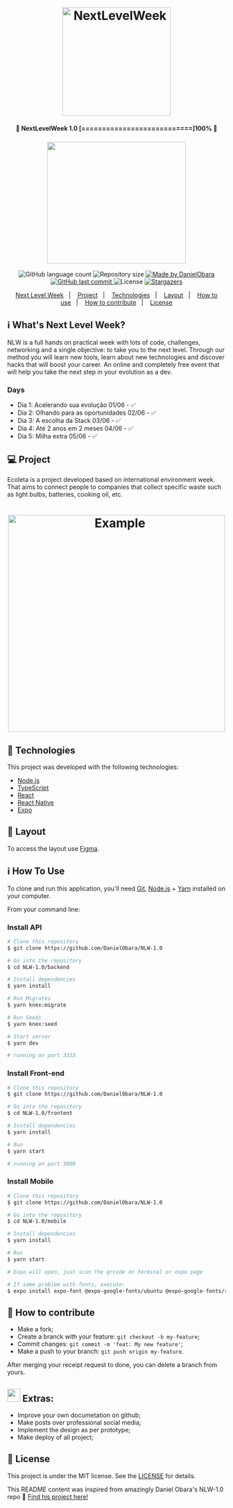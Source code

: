 <h1 align="center">
    <img alt="NextLevelWeek" title="#NextLevelWeek" src=".github/logo.svg" width="250px" />
</h1>

<h4 align="center"> 
	🚀 NextLevelWeek 1.0 [===========================]100% 🚀
</h4>
<h3 align="center">
  <img src="https://media.giphy.com/media/icPn4EwqNpAsZQmInZ/giphy.gif" width="320" height="280"> 
</h3>
 

<p align="center">
  <img alt="GitHub language count" src="https://img.shields.io/github/languages/count/andrewbraga1/next-level-week-01?color=%2304D361">

  <img alt="Repository size" src="https://img.shields.io/github/repo-size/andrewbraga1/next-level-week-01">
	
  <a href="https://www.linkedin.com/in/andrew-braga-rodrigues/">
    <img alt="Made by DanielObara" src="https://img.shields.io/badge/made%20by-AndrewBraga-%2304D361">
  </a>

  <a href="https://github.com/andrewbraga1/next-level-week-01/commits/master">
    <img alt="GitHub last commit" src="https://img.shields.io/github/last-commit/andrewbraga1/next-level-week-01">
  </a>

  <img alt="License" src="https://img.shields.io/badge/license-MIT-brightgreen">
   <a href="https://github.com//andrewbraga1/next-level-week-01/stargazers">
    <img alt="Stargazers" src="https://img.shields.io/github/stars/andrewbraga1/next-level-week-01?style=social">
  </a>
</p>

<p align="center">
  <a href="#-nlw">Next Level Week</a>&nbsp;&nbsp;&nbsp;|&nbsp;&nbsp;&nbsp;
  <a href="#-project">Project</a>&nbsp;&nbsp;&nbsp;|&nbsp;&nbsp;&nbsp;
  <a href="#rocket-Technologies">Technologies</a>&nbsp;&nbsp;&nbsp;|&nbsp;&nbsp;&nbsp;
  <a href="#-layout">Layout</a>&nbsp;&nbsp;&nbsp;|&nbsp;&nbsp;&nbsp;
  <a href="#-how-to-use">How to use</a>&nbsp;&nbsp;&nbsp;|&nbsp;&nbsp;&nbsp;
  <a href="#-how-to-contribute">How to contribute</a>&nbsp;&nbsp;&nbsp;|&nbsp;&nbsp;&nbsp;
  <a href="#memo-license">License</a>
</p>

## :information_source: What's Next Level Week?

NLW is a full hands on practical week with lots of code, challenges, networking and a single objective: to take you to the next level.
Through our method you will learn new tools, learn about new technologies and discover hacks that will boost your career.
An online and completely free event that will help you take the next step in your evolution as a dev.

### Days
- Dia 1: Acelerando sua evolução 01/06 - ✅
- Dia 2: Olhando para as oportunidades 02/06 - ✅
- Dia 3: A escolha da Stack 03/06 - ✅
- Dia 4: Até 2 anos em 2 meses 04/06 - ✅
- Dia 5: Milha extra 05/06 - ✅

## 💻 Project

Ecoleta is a project developed based on international environment week. 
That aims to connect people to companies that collect specific waste such as light bulbs, batteries, cooking oil, etc.

<h1 align="center">
    <img alt="Example" title="Example" src=".github/capa.svg" width="500px" />
</h1>


## :rocket: Technologies

This project was developed with the following technologies:

- [Node.js][nodejs]
- [TypeScript][typescript]
- [React][reactjs]
- [React Native][rn]
- [Expo][expo]

## 🔖 Layout

To access the layout use [Figma](https://www.figma.com/file/1SxgOMojOB2zYT0Mdk28lB/).

## :information_source: How To Use

To clone and run this application, you'll need [Git](https://git-scm.com), [Node.js][nodejs] + [Yarn][yarn] installed on your computer.

From your command line:

### Install API 

```bash
# Clone this repository
$ git clone https://github.com/DanielObara/NLW-1.0

# Go into the repository
$ cd NLW-1.0/backend

# Install dependencies
$ yarn install

# Run Migrates
$ yarn knex:migrate

# Run Seeds
$ yarn knex:seed

# Start server
$ yarn dev

# running on port 3333
```

### Install Front-end

```bash
# Clone this repository
$ git clone https://github.com/DanielObara/NLW-1.0

# Go into the repository
$ cd NLW-1.0/frontent

# Install dependencies
$ yarn install

# Run
$ yarn start

# running on port 3000
```

### Install Mobile

```bash
# Clone this repository
$ git clone https://github.com/DanielObara/NLW-1.0

# Go into the repository
$ cd NLW-1.0/mobile

# Install dependencies
$ yarn install

# Run
$ yarn start

# Expo will open, just scan the qrcode on terminal or expo page

# If some problem with fonts, execute:
$ expo install expo-font @expo-google-fonts/ubuntu @expo-google-fonts/roboto

```

## 🤔 How to contribute

- Make a fork;
- Create a branck with your feature: `git checkout -b my-feature`;
- Commit changes: `git commit -m 'feat: My new feature'`;
- Make a push to your branch: `git push origin my-feature`.

After merging your receipt request to done, you can delete a branch from yours.


## <img src="https://media.giphy.com/media/xTk9ZvMnbIiIew7IpW/giphy.gif" width="30" height="30"> Extras:

- Improve your own documetation on github;
- Make posts over professional social media; 
- Implement the design as per prototype;
- Make deploy of all project;

## :memo: License

This project is under the MIT license. See the [LICENSE](https://github.com/andrewbraga1/next-level-week-01/blob/master/LICENSE) for details.


This README content was inspired from amazingly Daniel Obara's NLW-1.0 repo :wave: [Find his project here!](https://github.com/DanielObara/NLW-1.0)


[nodejs]: https://nodejs.org/
[typescript]: https://www.typescriptlang.org/
[expo]: https://expo.io/
[reactjs]: https://reactjs.org
[rn]: https://facebook.github.io/react-native/
[yarn]: https://yarnpkg.com/
[vs]: https://code.visualstudio.com/
[vceditconfig]: https://marketplace.visualstudio.com/items?itemName=EditorConfig.EditorConfig
[vceslint]: https://marketplace.visualstudio.com/items?itemName=dbaeumer.vscode-eslint
[prettier]: https://marketplace.visualstudio.com/items?itemName=esbenp.prettier-vscode
